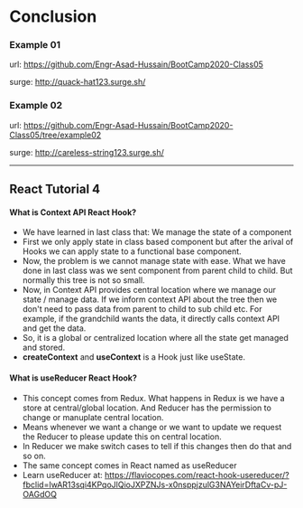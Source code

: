 # Conclusion

### Example 01
url: https://github.com/Engr-Asad-Hussain/BootCamp2020-Class05

surge: http://quack-hat123.surge.sh/

### Example 02
url: https://github.com/Engr-Asad-Hussain/BootCamp2020-Class05/tree/example02

surge: http://careless-string123.surge.sh/

------------------------------------------------------------
## React Tutorial 4

#### What is Context API React Hook?
 - We have learned in last class that: We manage the state of a component
 - First we only apply state in class based component but after the arival of Hooks we can apply state to a functional base component.
 - Now, the problem is we cannot manage state with ease. What we have done in last class was we sent component from parent child to child. But normally this tree is not so small.
 - Now, in Context API provides central location where we manage our state / manage data. If we inform context API about the tree then we don't need to pass data from parent to child to sub child etc. For example, if the grandchild wants the data, it directly calls context API and get the data.
 - So, it is a global or centralized location where all the state get managed and stored.
 - **createContext** and **useContext** is a Hook just like useState.

#### What is useReducer React Hook?
  - This concept comes from Redux. What happens in Redux is we have a store at central/global location. And Reducer has the permission to change or manuplate central location.
  - Means whenever we want a change or we want to update we request the Reducer to please update this on central location.
  - In Reducer we make switch cases to tell if this changes then do that and so on.
  - The same concept comes in React named as useReducer
  - Learn useReducer at: https://flaviocopes.com/react-hook-usereducer/?fbclid=IwAR13sqi4KPqoJlQioJXPZNJs-x0nsppjzulG3NAYeirDftaCv-pJ-OAGdOQ